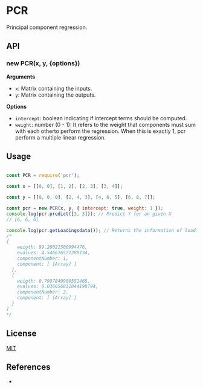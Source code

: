 # PCR

Principal component regression.

## API

### new PCR(x, y, {options})

**Arguments**

* `x`: Matrix containing the inputs.
* `y`: Matrix containing the outputs.

**Options**

* `intercept`: boolean indicating if intercept terms should be computed.
* `weight`: number (0 - 1): It refers to the weight that components must sum with each otherto perform the regression. When this is exactly 1, pcr perform a multiple linear regression.

## Usage

```js

const PCR = require('pcr');

const x = [[0, 0], [1, 2], [2, 3], [3, 4]];

const y = [[0, 0, 0], [2, 4, 3], [4, 6, 5], [6, 8, 7]];

const pcr = new PCR(x, y, { intercept: true, weight: 1 });
console.log(pcr.predict([3, 3])); // Predict Y for an given X
// [6, 6, 6]

console.log(pcr.getLoadingsdata()); // Returns the information of loadings used to perform the linear regression
/*
{
    weigth: 99.20021500994476,
    evalues: 4.546676521289134,
    componentNumber: 1,
    component: [ [Array] ]
  },
  {
    weigth: 0.7997849900552465,
    evalues: 0.036656812044198794,
    componentNumber: 2,
    component: [ [Array] ]
  }
]
*/
```

## License
[MIT](./LICENSE)

## References
* 
